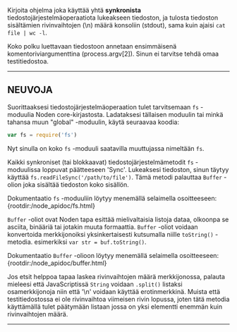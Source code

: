 Kirjoita ohjelma joka käyttää yhtä **synkronista** tiedostojärjestelmäoperaatiota lukeakseen tiedoston, ja tulosta tiedoston sisältämien rivinvaihtojen (\n) määrä konsoliin (stdout), sama kuin ajaisi `cat file | wc -l`.

Koko polku luettavaan tiedostoon annetaan ensimmäisenä komentoriviargumenttina (process.argv[2]). Sinun ei tarvitse tehdä omaa testitiedostoa.

----------------------------------------------------------------------
## NEUVOJA

Suorittaaksesi tiedostojärjestelmäoperaation tulet tarvitsemaan `fs` -moduulia Noden core-kirjastosta. Ladataksesi tällaisen moduulin tai minkä tahansa muun "global" -moduulin, käytä seuraavaa koodia:

```js
var fs = require('fs')
```

Nyt sinulla on koko `fs` -moduuli saatavilla muuttujassa nimeltään `fs`.

Kaikki synkroniset (tai blokkaavat) tiedostojärjestelmämetodit `fs` -moduulissa loppuvat päätteeseen 'Sync'. Lukeaksesi tiedoston, sinun täytyy käyttää `fs.readFileSync('/path/to/file')`. Tämä metodi palauttaa `Buffer` -olion joka sisältää tiedoston koko sisällön. 

Dokumentaatio `fs` -moduuliin löytyy menemällä selaimella osoitteeseen:
  {rootdir:/node_apidoc/fs.html}

`Buffer` -oliot ovat Noden tapa esittää mielivaltaisia listoja dataa, olkoonpa se asciita, binääriä tai jotakin muuta formaattia. `Buffer` -oliot voidaan konvertoida merkkijonoiksi yksinkertaisesti kutsumalla niille `toString()` -metodia. esimerkiksi `var str = buf.toString()`.

Dokumentaatio `Buffer` -olioon löytyy menemällä selaimella osoitteeseen:
  {rootdir:/node_apidoc/buffer.html}

Jos etsit helppoa tapaa laskea rivinvaihtojen määrä merkkijonossa, palauta mieleesi että JavaScriptissä `String` voidaan `.split()` listaksi osamerkkijonoja niin että '\n' voidaan käyttää erotinmerkkinä. Muista että testitiedostossa ei ole rivinvaihtoa viimeisen rivin lopussa, joten tätä metodia käyttämällä tulet päätymään listaan jossa on yksi elementti enemmän kuin rivinvaihtojen määrä. 

----------------------------------------------------------------------

